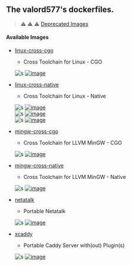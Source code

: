 ## The valord577's dockerfiles.

> :warning: :warning: :warning: [Deprecated Images](.deprecated/README.md)

#### Available Images

<!--
* [cgo-openwrt-mt7622](cgo-openwrt-mt7622)
  - CGO Toolchain for OpenWRT MediaTek/MT7622

  ![s][Maintained] [![image][GoToDocker]](https://hub.docker.com/r/valord577/cgo-openwrt-mt7622/tags)
-->

* [linux-cross-cgo](linux-cross-cgo)
  - Cross Toolchain for Linux - CGO

  ![s][Maintained] [![image][Linux310_GCC4_CGO]](https://hub.docker.com/r/valord577/linux-cross-cgo/tags)  

* [linux-cross-native](linux-cross-native)
  - Cross Toolchain for Linux - Native

  ![s][Maintained] [![image][Linux310_GCC4]](https://hub.docker.com/r/valord577/linux310-gcc4-cross/tags)  
  ![s][Maintained] [![image][Linux310_GCC7]](https://hub.docker.com/r/valord577/linux310-gcc7-cross/tags)  
  ![s][Maintained] [![image][Linux419_GCC4]](https://hub.docker.com/r/valord577/linux419-gcc4-cross/tags)  

* [mingw-cross-cgo](mingw-cross-cgo)
  - Cross Toolchain for LLVM MinGW - CGO

  ![s][Maintained] [![image][GoToDocker]](https://hub.docker.com/r/valord577/mingw-cross-cgo/tags)

* [mingw-cross-native](mingw-cross-native)
  - Cross Toolchain for LLVM MinGW - Native

  ![s][Maintained] [![image][GoToDocker]](https://hub.docker.com/r/valord577/mingw-cross-native/tags)

<!--
* [jellyfin](serv-jellyfin)
  - Portable Jellyfin

  ![s][Maintained] [![image][GoToDocker]](https://hub.docker.com/r/valord577/jellyfin/tags)
-->

* [netatalk](serv-netatalk)
  - Portable Netatalk

  ![s][Maintained] [![image][GoToDocker]](https://hub.docker.com/r/valord577/netatalk/tags)

* [xcaddy](serv-xcaddy)
  - Portable Caddy Server with(out) Plugin(s)

  ![s][Maintained] [![image][GoToDocker]](https://hub.docker.com/r/valord577/xcaddy/tags)


[Maintained]: https://img.shields.io/badge/Maintained-brightgreen
[GoToDocker]: https://img.shields.io/badge/Image%20Version-Go%20to%20Docker%20Hub-blue

[Linux310_GCC4]: https://img.shields.io/badge/Image%20Version-Linux310%20%26%20GCC4%20%28GLIBCXX_3.4.20%29-blue
[Linux310_GCC7]: https://img.shields.io/badge/Image%20Version-Linux310%20%26%20GCC7%20%28GLIBCXX_3.4.24%29-blue
[Linux419_GCC4]: https://img.shields.io/badge/Image%20Version-Linux419%20%26%20GCC4%20%28GLIBCXX_3.4.20%29-blue

[Linux310_GCC4_CGO]: https://img.shields.io/badge/Image%20Version-Linux310%20%26%20GCC4%20%26%20CGO-blue
[Linux310_GCC7_CGO]: https://img.shields.io/badge/Image%20Version-Linux310%20%26%20GCC7%20%26%20CGO-blue
[Linux419_GCC4_CGO]: https://img.shields.io/badge/Image%20Version-Linux419%20%26%20GCC4%20%26%20CGO-blue
